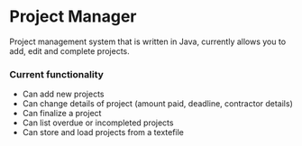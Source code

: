 # Project Manager
Project management system that is written in Java, currently allows you to add, edit and complete projects.

### Current functionality
* Can add new projects
* Can change details of project (amount paid, deadline, contractor details)
* Can finalize a project
* Can list overdue or incompleted projects
* Can store and load projects from a textefile
